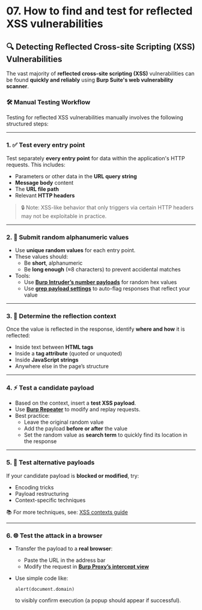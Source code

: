 # 07. How to find and test for reflected XSS vulnerabilities

## 🔍 Detecting Reflected Cross-site Scripting (XSS) Vulnerabilities

The vast majority of **reflected cross-site scripting (XSS)** vulnerabilities can be found **quickly and reliably** using **Burp Suite's web vulnerability scanner**.

### 🛠️ Manual Testing Workflow

Testing for reflected XSS vulnerabilities manually involves the following structured steps:

---

### 1. ✅ **Test every entry point**

Test separately **every entry point** for data within the application's HTTP requests. This includes:

- Parameters or other data in the **URL query string**
- **Message body** content
- The **URL file path**
- Relevant **HTTP headers**

> 🔒 Note: XSS-like behavior that only triggers via certain HTTP headers may not be exploitable in practice.
> 

---

### 2. 🔡 **Submit random alphanumeric values**

- Use **unique random values** for each entry point.
- These values should:
    - Be **short**, alphanumeric
    - Be **long enough** (≈8 characters) to prevent accidental matches
- Tools:
    - Use [**Burp Intruder’s number payloads**](https://portswigger.net/burp/documentation/desktop/tools/intruder/payloads/types#numbers) for random hex values
    - Use [**grep payload settings**](https://portswigger.net/burp/documentation/desktop/tools/intruder/configure-attack/settings#grep-payloads) to auto-flag responses that reflect your value

---

### 3. 📄 **Determine the reflection context**

Once the value is reflected in the response, identify **where and how** it is reflected:

- Inside text between **HTML tags**
- Inside a **tag attribute** (quoted or unquoted)
- Inside **JavaScript strings**
- Anywhere else in the page’s structure

---

### 4. ⚡ **Test a candidate payload**

- Based on the context, insert a **test XSS payload**.
- Use [**Burp Repeater**](https://portswigger.net/burp/documentation/desktop/tools/repeater) to modify and replay requests.
- Best practice:
    - Leave the original random value
    - Add the payload **before or after** the value
    - Set the random value as **search term** to quickly find its location in the response

---

### 5. 🔁 **Test alternative payloads**

If your candidate payload is **blocked or modified**, try:

- Encoding tricks
- Payload restructuring
- Context-specific techniques

📚 For more techniques, see: [XSS contexts guide](https://portswigger.net/web-security/cross-site-scripting/contexts)

---

### 6. 🌐 **Test the attack in a browser**

- Transfer the payload to a **real browser**:
    - Paste the URL in the address bar
    - Modify the request in [**Burp Proxy’s intercept view**](https://portswigger.net/burp/documentation/desktop/tools/proxy/intercept-messages)
- Use simple code like:
    
    ```
    alert(document.domain)
    
    ```
    
    to visibly confirm execution (a popup should appear if successful).
